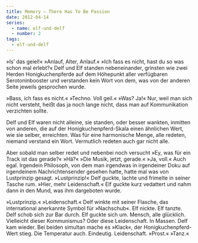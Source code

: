 ```yaml
---
title: Memory – There Has To Be Passion
date: 2012-04-14
series:
  - name: elf-und-delf
  - number: 2
tags:
  - elf-und-delf
---
```


»Is’ das geiel!« »Anlauf, Alter, Anlauf.« »Ich fass es nicht, hast du so was schon mal erlebt?« Delf und Elf standen nebeneinander, grinsten wie zwei Herden Honigkuchenpferde auf dem Höhepunkt aller verfügbaren Serotoninbooster und verstanden kein Wort von dem, was von der anderen Seite jeweils gesprochen wurde.

»Bass, ich fass es nicht.« »Techno. Voll geil.« »Was? Ja!« Nur, weil man sich nicht versteht, heißt das ja noch lange nicht, dass man auf Kommunikation verzichten sollte.

Delf und Elf waren nicht alleine, sie standen, oder besser wankten, inmitten von anderen, die auf der Honigkuchenpferd-Skala einen ähnlichen Wert, wie sie selber, erreichten. Was für eine harmonische Menge, alle redeten, niemand verstand ein Wort. Vermutlich redeten auch gar nicht alle.

Aber sobald man selber redet und nebenbei noch versucht »Ey, was für ein Track ist das gerade?« »Hä?« »Die Musik, jetzt, gerade.« »Ja, voll.« Auch egal. Irgendein Philosoph, von dem man irgendwas in irgendeiner Doku auf irgendeinem Nachrichtensender gesehen hatte, hatte mal was von Lustprinzip gesagt. »Lustprinzip!« Delf guckte, lachte und frimelte in seiner Tasche rum. »Hier, mehr Leidenschaft.« Elf guckte kurz vedattert und nahm dann in den Mund, was ihm dargeboten wurde.

»Lustprinzip.« »Leidenschaft.« Delf winkte mit seiner Flasche, das international anerkannte Symbol für »Nachschub«. Elf nickte. Elf tanzte. Delf schob sich zur Bar durch. Elf guckte sich um. Mensch, alle glücklich. Vielleicht dieser Kommunismus? Oder diese Leidenschaft. In Massen. Delf kam wieder. Bei beiden simultan mache es »Klack«, der Honigkuchenpferd-Wert stieg. Die Temperatur auch. Eindeutig. Leidenschaft. »Prost.« »Tanz.«